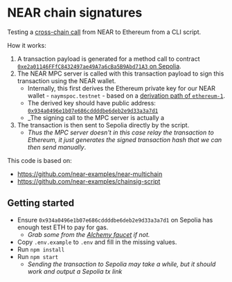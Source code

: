 # NEAR chain signatures

Testing a [cross-chain call](https://docs.near.org/build/chain-abstraction/chain-signatures/) from NEAR to Ethereum from a CLI script.

How it works:

1. A transaction payload is generated for a method call to contract [`0xe2a01146FFfC8432497ae49A7a6cBa5B9Abd71A3` on Sepolia](https://sepolia.etherscan.io/address/0xe2a01146FFfC8432497ae49A7a6cBa5B9Abd71A3). 
2. The NEAR MPC server is called with this transaction payload to sign this transaction using the NEAR wallet.
    * Internally, this first derives the Ethereum private key for our NEAR wallet - `naymspoc.testnet` - based on a [derivation path of `ethereum-1`](https://docs.near.org/build/chain-abstraction/chain-signatures#1-deriving-the-foreign-address).
    * The derived key should have public address: [`0x934a0496e1b07e686cddddbe6deb2e9d33a3a7d1`](https://sepolia.etherscan.io/address/0x934a0496e1b07e686cddddbe6deb2e9d33a3a7d1)
    * _The signing call to the MPC server is actually a 
3. The transaction is then sent to Sepolia directly by the script.
    * _Thus the MPC server doesn't in this case relay the transaction to Ethereum, it just generates the signed transaction hash that we can then send manually_.


This code is based on:
* https://github.com/near-examples/near-multichain
* https://github.com/near-examples/chainsig-script

## Getting started

* Ensure `0x934a0496e1b07e686cddddbe6deb2e9d33a3a7d1` on Sepolia has enough test ETH to pay for gas.
  * _Grab some from the [Alchemy faucet](https://www.alchemy.com/faucets/ethereum-sepolia) if not._
* Copy `.env.example` to `.env` and fill in the missing values.
* Run `npm install`
* Run `npm start`
  * _Sending the transaction to Sepolia may take a while, but it should work and output a Sepolia tx link_
